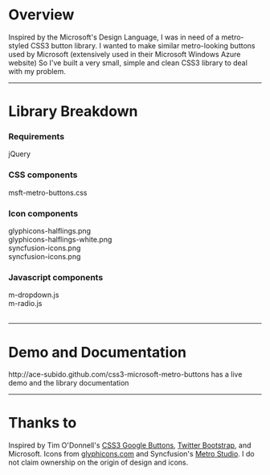 <h1>Overview</h1>
Inspired by the Microsoft's Design Language, I was in need of a metro-styled CSS3 button library. I wanted to make similar metro-looking buttons used by Microsoft (extensively used in their Microsoft Windows Azure website) So I've built a very small, simple and clean CSS3 library to deal with my problem.
<hr>
<h1>Library Breakdown</h1>
<h3>Requirements</h3>
jQuery<br>
<h3>CSS components</h3>
msft-metro-buttons.css
<h3>Icon components</h3>
glyphicons-halflings.png<br>
glyphicons-halflings-white.png<br>
syncfusion-icons.png<br>
syncfusion-icons.png<br>
<h3>Javascript components</h3>
m-dropdown.js<br>
m-radio.js<br><br>
<hr>
<h1>Demo and Documentation</h1>
 http://ace-subido.github.com/css3-microsoft-metro-buttons has a live demo and the library documentation
<hr>
<h1>Thanks to</h1>
Inspired by Tim O'Donnell's 
          <a href="http://github.com/todc/css3-google-buttons">CSS3 Google Buttons</a>, 
          <a href="http://twitter.github.com/bootstrap/">Twitter Bootstrap</a>, 
          and Microsoft. Icons from <a href="http://glyphicons.com/">glyphicons.com</a> and Syncfusion's 
          <a href="http://www.syncfusion.com/downloads/metrostudio?utm_source=SiteVisitors">Metro Studio</a>. I do not claim ownership on the origin of design and icons.